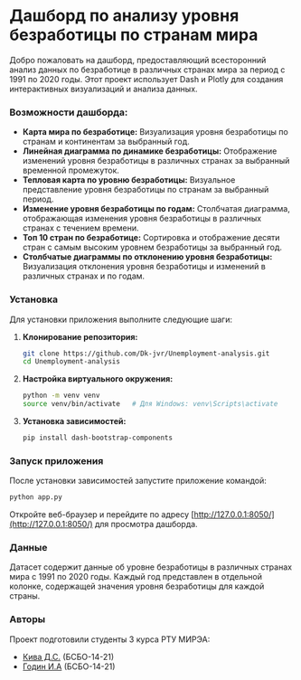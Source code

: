 # Дашборд по анализу уровня безработицы по странам мира

Добро пожаловать на дашборд, предоставляющий всесторонний анализ данных по безработице в различных странах мира за период с 1991 по 2020 годы. Этот проект использует Dash и Plotly для создания интерактивных визуализаций и анализа данных.

### Возможности дашборда:

- **Карта мира по безработице:** Визуализация уровня безработицы по странам и континентам за выбранный год.
- **Линейная диаграмма по динамике безработицы:** Отображение изменений уровня безработицы в различных странах за выбранный временной промежуток.
- **Тепловая карта по уровню безработицы:** Визуальное представление уровня безработицы по странам за выбранный период.
- **Изменение уровня безработицы по годам:** Столбчатая диаграмма, отображающая изменения уровня безработицы в различных странах с течением времени.
- **Топ 10 стран по безработице:** Сортировка и отображение десяти стран с самым высоким уровнем безработицы за выбранный год.
- **Столбчатые диаграммы по отклонению уровня безработицы:** Визуализация отклонения уровня безработицы и изменений в различных странах и по годам.

### Установка

Для установки приложения выполните следующие шаги:

1. **Клонирование репозитория:**
   ```bash
   git clone https://github.com/Dk-jvr/Unemployment-analysis.git
   cd Unemployment-analysis
   ```

2. **Настройка виртуального окружения:**
   ```bash
   python -m venv venv
   source venv/bin/activate   # Для Windows: venv\Scripts\activate
   ```

3. **Установка зависимостей:**
   ```bash
   pip install dash-bootstrap-components
   ```

### Запуск приложения

После установки зависимостей запустите приложение командой:
```bash
python app.py
```

Откройте веб-браузер и перейдите по адресу [http://127.0.0.1:8050/](http://127.0.0.1:8050/) для просмотра дашборда.

### Данные

Датасет содержит данные об уровне безработицы в различных странах мира с 1991 по 2020 годы. Каждый год представлен в отдельной колонке, содержащей значения уровня безработицы для каждой страны.

### Авторы

Проект подготовили студенты 3 курса РТУ МИРЭА:

- [Кива Д.С.](https://github.com/Dk-jvr) (БСБО-14-21)
- [Годин И.А](https://github.com/CyberN00b) (БСБО-14-21)
